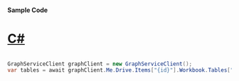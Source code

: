 #### Sample Code
# [C#](#tab/Csharp)

```C#

GraphServiceClient graphClient = new GraphServiceClient();
var tables = await graphClient.Me.Drive.Items["{id}"].Workbook.Tables["{id|name}"].Request().GetAsync();

```